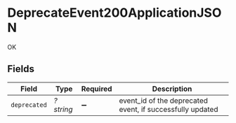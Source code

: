 # DeprecateEvent200ApplicationJSON

OK


## Fields

| Field                                                     | Type                                                      | Required                                                  | Description                                               |
| --------------------------------------------------------- | --------------------------------------------------------- | --------------------------------------------------------- | --------------------------------------------------------- |
| `deprecated`                                              | *?string*                                                 | :heavy_minus_sign:                                        | event_id of the deprecated event, if successfully updated |